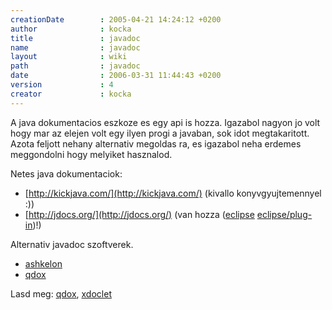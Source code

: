 ```yaml
---
creationDate        : 2005-04-21 14:24:12 +0200 
author              : kocka 
title               : javadoc 
name                : javadoc 
layout              : wiki 
path                : javadoc 
date                : 2006-03-31 11:44:43 +0200 
version             : 4 
creator             : kocka 
---
```

A java dokumentacios eszkoze es egy api is hozza. Igazabol nagyon jo volt hogy mar az elejen volt egy ilyen progi a javaban, sok idot megtakaritott. Azota feljott nehany alternativ megoldas ra, es igazabol neha erdemes meggondolni hogy melyiket hasznalod.

Netes java dokumentaciok:

*   [http://kickjava.com/](http://kickjava.com/) (kivallo konyvgyujtemennyel :))
*   [http://jdocs.org/](http://jdocs.org/) (van hozza ([eclipse](Eclipse.html) [eclipse/plug-in](Eclipse/Plug-in.html))!)

Alternativ javadoc szoftverek.

*   [ashkelon](ashkelon.html)
*   [qdox](QDox.html)

Lasd meg: [qdox](QDox.html), [xdoclet](XDoclet.html)
